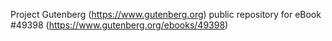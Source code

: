 Project Gutenberg (https://www.gutenberg.org) public repository for eBook #49398 (https://www.gutenberg.org/ebooks/49398)
